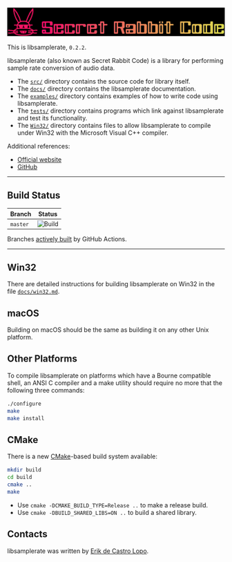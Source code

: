 ![Logo](docs/SRC.png)

This is libsamplerate, `0.2.2`.

libsamplerate (also known as Secret Rabbit Code) is a library for performing sample rate conversion of audio data.

* The [`src/`](https://github.com/libsndfile/libsamplerate/tree/master/src) directory contains the source code for library itself.
* The [`docs/`](https://github.com/libsndfile/libsamplerate/tree/master/docs) directory contains the libsamplerate documentation.
* The [`examples/`](https://github.com/libsndfile/libsamplerate/tree/master/examples) directory contains examples of how to write code using libsamplerate.
* The [`tests/`](https://github.com/libsndfile/libsamplerate/tree/master/tests) directory contains programs which link against libsamplerate and test its functionality.
* The [`Win32/`](https://github.com/libsndfile/libsamplerate/tree/master/Win32) directory contains files to allow libsamplerate to compile under Win32 with the Microsoft Visual C++ compiler.

Additional references:

* [Official website](http://libsndfile.github.io/libsamplerate//)
* [GitHub](https://github.com/libsndfile/libsamplerate)

---

## Build Status

| Branch         | Status                                                                                                            |
|----------------|-------------------------------------------------------------------------------------------------------------------|
| `master`       | ![Build](https://github.com/libsndfile/libsamplerate/workflows/Build/badge.svg)       |

Branches [actively built](https://github.com/libsndfile/libsamplerate/actions) by GitHub Actions.

---

## Win32

There are detailed instructions for building libsamplerate on Win32 in the file [`docs/win32.md`](https://github.com/libsndfile/libsamplerate/tree/master/docs/win32.md).

## macOS

Building on macOS should be the same as building it on any other Unix platform.

## Other Platforms

To compile libsamplerate on platforms which have a Bourne compatible shell, an ANSI C compiler and a make utility should require no more that the following three commands:
```bash
./configure
make
make install
```

## CMake

There is a new [CMake](https://cmake.org/download/)-based build system available:
```bash
mkdir build
cd build
cmake ..
make
```

* Use `cmake -DCMAKE_BUILD_TYPE=Release ..` to make a release build.
* Use `cmake -DBUILD_SHARED_LIBS=ON ..` to build a shared library.

## Contacts

libsamplerate was written by [Erik de Castro Lopo](mailto:erikd@mega-nerd.com).
